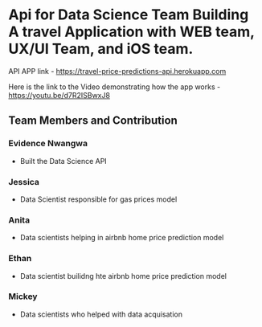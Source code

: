 # Api for Data Science Team Building A travel Application with WEB team, UX/UI Team, and iOS team. 

API APP link - https://travel-price-predictions-api.herokuapp.com

Here is the link to the Video demonstrating how the app works - https://youtu.be/d7R2ISBwxJ8

## Team Members and Contribution

### Evidence Nwangwa
- Built the Data Science API

### Jessica
- Data Scientist responsible for gas prices model
### Anita
- Data scientists helping in airbnb home price prediction model
### Ethan
- Data scientist builidng hte airbnb home price prediction model
### Mickey
- Data scientists who helped with data acquisation
